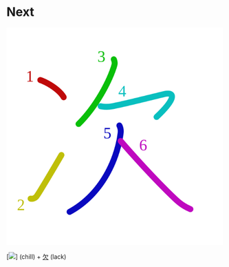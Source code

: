 # Next
![6b21](Kanji/kanji-colorize/6b21.svg)

[![](http://www.kanjidamage.com/assets/radsmall/frost-c23337fb0d7d2ddc4f70c95019c66000d09489d9c045071f1be1c3fb70077063.jpg)] (chill) + [欠](Kanji/kanji-dict/欠.md) (lack)